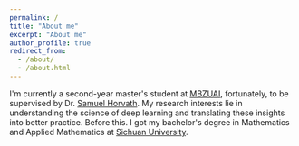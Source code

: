 ```yaml
---
permalink: /
title: "About me"
excerpt: "About me"
author_profile: true
redirect_from: 
  - /about/
  - /about.html
---
```


I'm currently a second-year master's student at [MBZUAI](https://mbzuai.ac.ae/), fortunately, to be supervised by Dr. [Samuel Horvath](https://sites.google.com/view/samuelhorvath). My research interests lie in understanding the science of deep learning and translating these insights into better practice. Before this. I got my bachelor's degree in Mathematics and Applied Mathematics at [Sichuan University](https://en.scu.edu.cn/).
